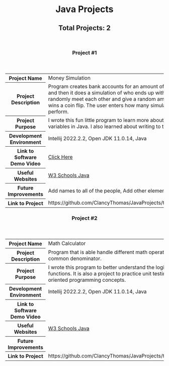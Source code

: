 <header>
    <h1>Java Projects</h1>
    <h2>Total Projects: 2</h2>
</header>


<header>
    <h3>Project #1</h3>
</header>
<table>
    <tr>
        <th>Project Name
        <td>Money Simulation
    <tr>
    <tr>
        <th>Project Description
        <td>Program creates bank accounts for an amount of people that the user specifies, and then it does a simulation of who ends up with all the money after people randomly meet each other and give a random amount of money based on who wins a coin flip. The user enters how many simulations the program will perform. 
    <tr>
    <tr>
        <th>Project Purpose
        <td>I wrote this fun little program to learn more about classes, lists, functions, and variables in Java. I also learned about writing to the console and/or a text file.
    <tr>
    <tr>
        <th>Development Environment
        <td>Intellij 2022.2.2, Open JDK 11.0.14, Java
    <tr>
    <tr>
        <th>Link to Software Demo Video
        <td> <a href="https://www.youtube.com/watch?v=FRzq8lrVzqY">Click Here</a>
    <tr>
    <tr>
        <th>Useful Websites
        <td> <a href="https://www.w3schools.com/java/default.asp">W3 Schools Java</a>
    <tr>
    <tr>
        <th>Future Improvements
        <td> Add names to all of the people, Add other elements to the simulation
    <tr>
    <tr>
        <th>Link to Project
        <td> https://github.com/ClancyThomas/JavaProjects/tree/main/MoneySimulation/src
    <tr>
</table>


<header>
    <h3>Project #2</h3>
</header>
<table>
    <tr>
        <th>Project Name
        <td>Math Calculator
    <tr>
    <tr>
        <th>Project Description
        <td>Program that is able handle different math operations such as greatest common denominator.
    <tr>
    <tr>
        <th>Project Purpose
        <td>I wrote this program to better understand the logic behind various math functions. It is also a project to practice unit testing and different object-oriented programming concepts.
    <tr>
    <tr>
        <th>Development Environment
        <td>Intellij 2022.2.2, Open JDK 11.0.14, Java
    <tr>
    <tr>
        <th>Link to Software Demo Video
        <td>
    <tr>
    <tr>
        <th>Useful Websites
        <td> <a href="https://www.w3schools.com/java/default.asp">W3 Schools Java</a>
    <tr>
    <tr>
        <th>Future Improvements
        <td> 
    <tr>
    <tr>
        <th>Link to Project
        <td> https://github.com/ClancyThomas/JavaProjects/tree/main/MathCalculator/src
    <tr>
</table>
